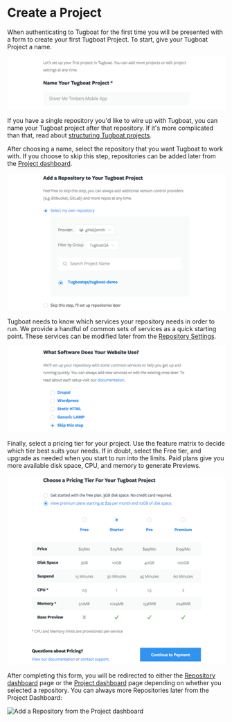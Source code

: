 # Create a Project

When authenticating to Tugboat for the first time you will be presented with a
form to create your first Tugboat Project. To start, give your Tugboat Project a
name.

![Project Name](_images/project-name.png)

If you have a single repository you'd like to wire up with Tugboat, you can name
your Tugboat project after that repository. If it's more complicated than that,
read about [structuring Tugboat projects](structuring-projects/index.md).

After choosing a name, select the repository that you want Tugboat to work with.
If you choose to skip this step, repositories can be added later from the
[Project dashboard](../../dashboard/projects/index.md).

![Add a Repository](_images/project-add-repository.png)

Tugboat needs to know which services your repository needs in order to run. We
provide a handful of common sets of services as a quick starting point. These
services can be modified later from the
[Repository Settings](../../dashboard/repositories/settings/index.md).

![Service templates](_images/project-templates.png)

Finally, select a pricing tier for your project. Use the feature matrix to
decide which tier best suits your needs. If in doubt, select the Free tier, and
upgrade as needed when you start to run into the limits. Paid plans give you
more available disk space, CPU, and memory to generate Previews.

![Tiers](_images/project-tier.png)

After completing this form, you will be redirected to either the
[Repository dashboard](../../dashboard/repositories/index.md) page or the
[Project dashboard](../../dashboard/projects/index.md) page depending on whether
you selected a repository. You can always more Repositories later from the
Project Dashboard:

![Add a Repository from the Project
dashboard](_images/project-dashboard-add-repository.png)
